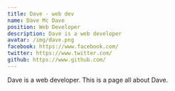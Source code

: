 ```yaml
---
title: Dave - web dev
name: Dave Mc Dave
position: Web Developer
description: Dave is a web developer
avatar: /img/dave.png
facebook: https://www.facebook.com/
twitter: https://www.twitter.com/
github: https://www.github.com/
---
```


Dave is a web developer. This is a page all about Dave.
